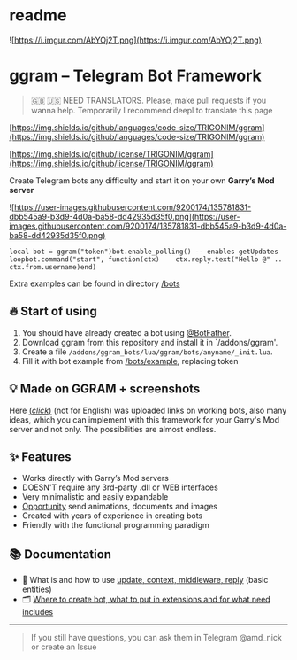 # readme

![https://i.imgur.com/AbYOj2T.png](https://i.imgur.com/AbYOj2T.png)

# ggram – Telegram Bot Framework

> 🇬🇧 🇺🇸 NEED TRANSLATORS. Please, make pull requests if you wanna help. Temporarily I recommend deepl to translate this page
> 

[https://img.shields.io/github/languages/code-size/TRIGONIM/ggram](https://img.shields.io/github/languages/code-size/TRIGONIM/ggram)

[https://img.shields.io/github/license/TRIGONIM/ggram](https://img.shields.io/github/license/TRIGONIM/ggram)

Create Telegram bots any difficulty and start it on your own **Garry’s Mod server**

![https://user-images.githubusercontent.com/9200174/135781831-dbb545a9-b3d9-4d0a-ba58-dd42935d35f0.png](https://user-images.githubusercontent.com/9200174/135781831-dbb545a9-b3d9-4d0a-ba58-dd42935d35f0.png)

```
local bot = ggram("token")bot.enable_polling() -- enables getUpdates loopbot.command("start", function(ctx)    ctx.reply.text("Hello @" .. ctx.from.username)end)
```

Extra examples can be found in directory [/bots](/lua/ggram/bots)

## 🔥 Start of using

1. You should have already created a bot using [@BotFather](https://t.me/BotFather).
2. Download ggram from this repository and install it in `/addons/ggram'.
3. Create a file `/addons/ggram_bots/lua/ggram/bots/anyname/_init.lua`.
4. Fill it with bot example from [/bots/example](notion://www.notion.so/lua/ggram/bots/example), replacing token

## 💡 Made on GGRAM + screenshots

Here [(*click*)](https://forum.gm-donate.ru/t/idei-telegram-botov-dlya-vashego-servera/197) (not for English) was uploaded links on working bots, also many ideas, which you can implement with this framework for your Garry's Mod server and not only. The possibilities are almost endless.

## ✨ Features

- Works directly with Garry’s Mod servers
- DOESN'T require any 3rd-party .dll or WEB interfaces
- Very minimalistic and easily expandable
- [Opportunity](/lua/ggram/includes/surprise) send animations, documents and images
- Created with years of experience in creating bots
- Friendly with the functional programming paradigm

## 📚 Documentation

- 🤔 What is and how to use [update, context, middleware, reply](/info/understanding_things.md) (basic entities)
- 🗂 [Where to create bot, what to put in extensions and for what need includes](/info/project_structure.md)

---

> If you still have questions, you can ask them in Telegram @amd_nick or create an Issue
>
